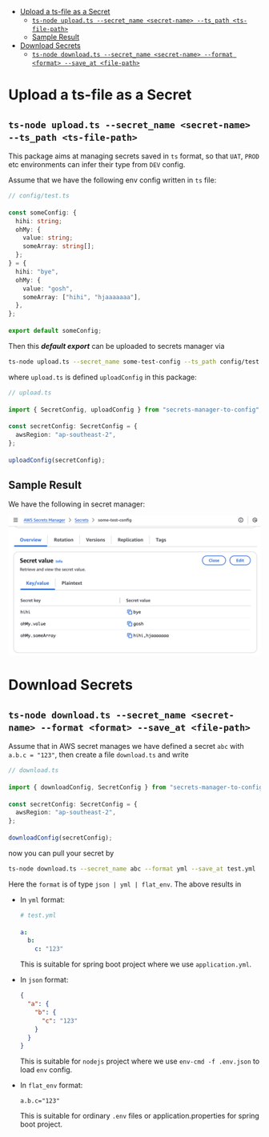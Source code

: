 - [Upload a ts-file as a Secret](#upload-a-ts-file-as-a-secret)
  - [`ts-node upload.ts --secret_name <secret-name> --ts_path <ts-file-path>`](#ts-node-uploadts---secret_name-secret-name---ts_path-ts-file-path)
  - [Sample Result](#sample-result)
- [Download Secrets](#download-secrets)
  - [`ts-node download.ts --secret_name <secret-name> --format <format> --save_at <file-path>`](#ts-node-downloadts---secret_name-secret-name---format-format---save_at-file-path)


# Upload a ts-file as a Secret

## `ts-node upload.ts --secret_name <secret-name> --ts_path <ts-file-path>`

This package aims at managing secrets saved in `ts` format, so that `UAT`, `PROD` etc environments can infer their type from `DEV` config.

Assume that we have the following env config written in `ts` file:

```ts
// config/test.ts

const someConfig: {
  hihi: string;
  ohMy: {
    value: string;
    someArray: string[];
  };
} = {
  hihi: "bye",
  ohMy: {
    value: "gosh",
    someArray: ["hihi", "hjaaaaaaa"],
  },
};

export default someConfig;
```
Then this ***default export*** can be uploaded to secrets manager via

```bash
ts-node upload.ts --secret_name some-test-config --ts_path config/test.ts
```
where `upload.ts` is defined `uploadConfig` in this package:

```ts
// upload.ts

import { SecretConfig, uploadConfig } from "secrets-manager-to-config";

const secretConfig: SecretConfig = {
  awsRegion: "ap-southeast-2",
};

uploadConfig(secretConfig);
```
## Sample Result

We have the following in secret manager:

<a href="src/images/secrets.png"><img src="src/images/secrets.png"/><a>

# Download Secrets

## `ts-node download.ts --secret_name <secret-name> --format <format> --save_at <file-path>`

Assume that in AWS secret manages we have defined a secret `abc` with `a.b.c = "123"`, then create a file `download.ts` and write

```ts
// download.ts

import { downloadConfig, SecretConfig } from "secrets-manager-to-config";

const secretConfig: SecretConfig = {
  awsRegion: "ap-southeast-2",
};

downloadConfig(secretConfig);
```

now you can pull your secret by

```bash
ts-node download.ts --secret_name abc --format yml --save_at test.yml
```

Here the `format` is of type `json | yml | flat_env`. The above results in

- In `yml` format:

  ```yml
  # test.yml

  a:
    b:
      c: "123"
  ```

  This is suitable for spring boot project where we use `application.yml`.

- In `json` format:

  ```json
  {
    "a": {
      "b": {
        "c": "123"
      }
    }
  }
  ```

  This is suitable for `nodejs` project where we use `env-cmd -f .env.json` to load `env` config.

- In `flat_env` format:
  ```env
  a.b.c="123"
  ```
  This is suitable for ordinary `.env` files or application.properties for spring boot project.
